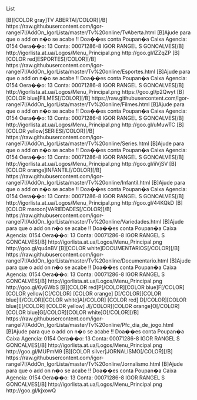 
<layoutype>List</layoutype>

<channels>



<channel>
<name>[B][COLOR gray]TV ABERTA[/COLOR][/B]</name>
<externallink>https://raw.githubusercontent.com/igor-rangel7l/AddOn_IgorLista/master/Tv%20online/TvAberta.html</externallink>
<info>[B]Ajude para que o add on n�o se acabe !!
Doa��es conta Poupan�a Caixa
Agencia: 0154 
Oera��o: 13
Conta: 00071286-8
IGOR RANGEL S GONCALVES[/B]</info>
<fanart>http://igorlista.at.ua/Logos/Menu_Principal.png</fanart>
<thumbnail>http://goo.gl/lZZqZP</thumbnail>
</channel>

<channel>
<name>[B][COLOR red]ESPORTES[/COLOR][/B]</name>
<externallink>https://raw.githubusercontent.com/igor-rangel7l/AddOn_IgorLista/master/Tv%20online/Esportes.html</externallink>
<info>[B]Ajude para que o add on n�o se acabe !!
Doa��es conta Poupan�a Caixa
Agencia: 0154 
Oera��o: 13
Conta: 00071286-8
IGOR RANGEL S GONCALVES[/B]</info>
<fanart>http://igorlista.at.ua/Logos/Menu_Principal.png</fanart>
<thumbnail>https://goo.gl/p2Qwyt</thumbnail>
</channel>

<channel>
<name>[B][COLOR blue]FILMES[/COLOR][/B]</name>
<externallink>https://raw.githubusercontent.com/igor-rangel7l/AddOn_IgorLista/master/Tv%20online/Filmes.html</externallink>
<info>[B]Ajude para que o add on n�o se acabe !!
Doa��es conta Poupan�a Caixa
Agencia: 0154 
Oera��o: 13
Conta: 00071286-8
IGOR RANGEL S GONCALVES[/B]</info>
<fanart>http://igorlista.at.ua/Logos/Menu_Principal.png</fanart>
<thumbnail>http://goo.gl/uMuwTC</thumbnail>
</channel>

<channel>
<name>[B][COLOR yellow]SERIES[/COLOR][/B]</name>
<externallink>https://raw.githubusercontent.com/igor-rangel7l/AddOn_IgorLista/master/Tv%20online/Series.html</externallink>
<info>[B]Ajude para que o add on n�o se acabe !!
Doa��es conta Poupan�a Caixa
Agencia: 0154 
Oera��o: 13
Conta: 00071286-8
IGOR RANGEL S GONCALVES[/B]</info>
<fanart>http://igorlista.at.ua/Logos/Menu_Principal.png</fanart>
<thumbnail>http://goo.gl/iiVjSV</thumbnail>
</channel>

<channel>
<name>[B][COLOR orange]INFANTIL[/COLOR][/B]</name>
<externallink>https://raw.githubusercontent.com/igor-rangel7l/AddOn_IgorLista/master/Tv%20online/Infantil.html</externallink>
<info>[B]Ajude para que o add on n�o se acabe !!
Doa��es conta Poupan�a Caixa
Agencia: 0154 
Oera��o: 13
Conta: 00071286-8
IGOR RANGEL S GONCALVES[/B]</info>
<fanart>http://igorlista.at.ua/Logos/Menu_Principal.png</fanart>
<thumbnail>http://goo.gl/44KQkD</thumbnail>
</channel>

<channel>
<name>[B][COLOR maroon]VARIEDADES[/COLOR][/B]</name>
<externallink>https://raw.githubusercontent.com/igor-rangel7l/AddOn_IgorLista/master/Tv%20online/Variedades.html</externallink>
<info>[B]Ajude para que o add on n�o se acabe !!
Doa��es conta Poupan�a Caixa
Agencia: 0154 
Oera��o: 13
Conta: 00071286-8
IGOR RANGEL S GONCALVES[/B]</info>
<fanart>http://igorlista.at.ua/Logos/Menu_Principal.png</fanart>
<thumbnail>http://goo.gl/qu4nBV</thumbnail>
</channel>

<channel>
<name>[B][COLOR white]DOCUMENTARIOS[/COLOR][/B]</name>
<externallink>https://raw.githubusercontent.com/igor-rangel7l/AddOn_IgorLista/master/Tv%20online/Documentario.html</externallink>
<info>[B]Ajude para que o add on n�o se acabe !!
Doa��es conta Poupan�a Caixa
Agencia: 0154 
Oera��o: 13
Conta: 00071286-8
IGOR RANGEL S GONCALVES[/B]</info>
<fanart>http://igorlista.at.ua/Logos/Menu_Principal.png</fanart>
<thumbnail>http://goo.gl/6y6WbS</thumbnail>
</channel>

<channel>
<name>[B][COLOR red]P[/COLOR][COLOR blue]F[/COLOR][COLOR yellow]C[/COLOR] [COLOR orange] D[/COLOR][COLOR blue]I[/COLOR][COLOR white]A[/COLOR] [COLOR red] D[/COLOR][COLOR blue]E[/COLOR] [COLOR yellow] J[/COLOR][COLOR orange]O[/COLOR][COLOR blue]G[/COLOR][COLOR white]O[/COLOR][/B]</name>
<externallink>https://raw.githubusercontent.com/igor-rangel7l/AddOn_IgorLista/master/Tv%20online/Pfc_dia_de_jogo.html</externallink>
<info>[B]Ajude para que o add on n�o se acabe !!
Doa��es conta Poupan�a Caixa
Agencia: 0154 
Oera��o: 13
Conta: 00071286-8
IGOR RANGEL S GONCALVES[/B]</info>
<fanart>http://igorlista.at.ua/Logos/Menu_Principal.png</fanart>
<thumbnail>http://goo.gl/MUPmM9</thumbnail>
</channel>

<channel>
<name>[B][COLOR silver]JORNALISMO[/COLOR][/B]</name>
<externallink>https://raw.githubusercontent.com/igor-rangel7l/AddOn_IgorLista/master/Tv%20online/Jornalismo.html</externallink>
<info>[B]Ajude para que o add on n�o se acabe !!
Doa��es conta Poupan�a Caixa
Agencia: 0154 
Oera��o: 13
Conta: 00071286-8
IGOR RANGEL S GONCALVES[/B]</info>
<fanart>http://igorlista.at.ua/Logos/Menu_Principal.png</fanart>
<thumbnail>http://goo.gl/kjxowQ</thumbnail>
</channel>


</channels>
